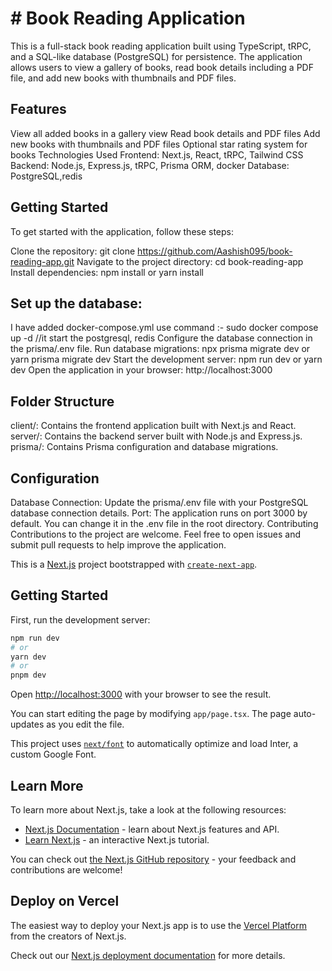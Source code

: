 # # Book Reading Application
This is a full-stack book reading application built using TypeScript, tRPC, and a SQL-like database (PostgreSQL) for persistence. The application allows users to view a gallery of books, read book details including a PDF file, and add new books with thumbnails and PDF files.

## Features
View all added books in a gallery view
Read book details and PDF files
Add new books with thumbnails and PDF files
Optional star rating system for books
Technologies Used
Frontend: Next.js, React, tRPC, Tailwind CSS
Backend: Node.js, Express.js, tRPC, Prisma ORM, docker
Database: PostgreSQL,redis
## Getting Started
To get started with the application, follow these steps:

Clone the repository: git clone https://github.com/Aashish095/book-reading-app.git
Navigate to the project directory: cd book-reading-app
Install dependencies: npm install or yarn install
## Set up the database:
I have added docker-compose.yml 
use command :- sudo docker compose up -d //it start the postgresql, redis
Configure the database connection in the prisma/.env file.
Run database migrations: npx prisma migrate dev or yarn prisma migrate dev
Start the development server: npm run dev or yarn dev
Open the application in your browser: http://localhost:3000
## Folder Structure
client/: Contains the frontend application built with Next.js and React.
server/: Contains the backend server built with Node.js and Express.js.
prisma/: Contains Prisma configuration and database migrations.
## Configuration
Database Connection: Update the prisma/.env file with your PostgreSQL database connection details.
Port: The application runs on port 3000 by default. You can change it in the .env file in the root directory.
Contributing
Contributions to the project are welcome. Feel free to open issues and submit pull requests to help improve the application.


This is a [Next.js](https://nextjs.org/) project bootstrapped with [`create-next-app`](https://github.com/vercel/next.js/tree/canary/packages/create-next-app).

## Getting Started

First, run the development server:

```bash
npm run dev
# or
yarn dev
# or
pnpm dev
```

Open [http://localhost:3000](http://localhost:3000) with your browser to see the result.

You can start editing the page by modifying `app/page.tsx`. The page auto-updates as you edit the file.

This project uses [`next/font`](https://nextjs.org/docs/basic-features/font-optimization) to automatically optimize and load Inter, a custom Google Font.

## Learn More

To learn more about Next.js, take a look at the following resources:

- [Next.js Documentation](https://nextjs.org/docs) - learn about Next.js features and API.
- [Learn Next.js](https://nextjs.org/learn) - an interactive Next.js tutorial.

You can check out [the Next.js GitHub repository](https://github.com/vercel/next.js/) - your feedback and contributions are welcome!

## Deploy on Vercel

The easiest way to deploy your Next.js app is to use the [Vercel Platform](https://vercel.com/new?utm_medium=default-template&filter=next.js&utm_source=create-next-app&utm_campaign=create-next-app-readme) from the creators of Next.js.

Check out our [Next.js deployment documentation](https://nextjs.org/docs/deployment) for more details.

